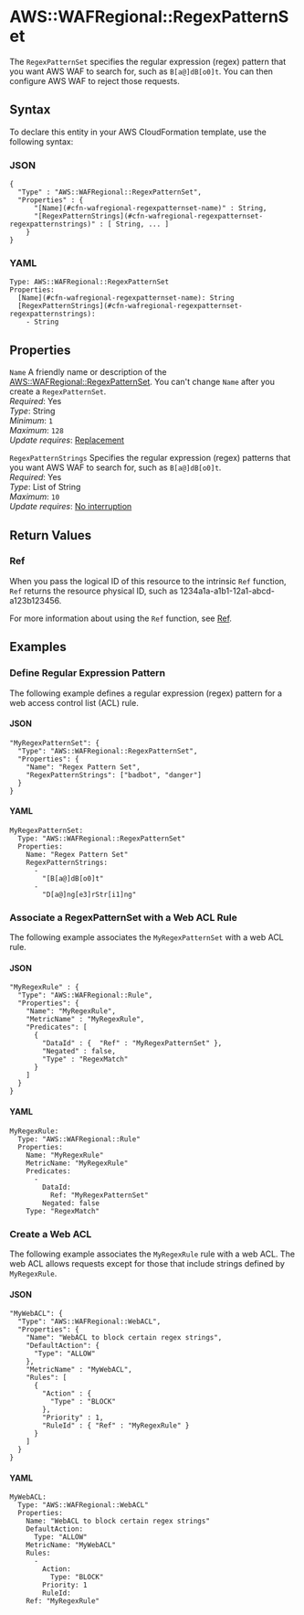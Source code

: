 # AWS::WAFRegional::RegexPatternSet<a name="aws-resource-wafregional-regexpatternset"></a>

The `RegexPatternSet` specifies the regular expression \(regex\) pattern that you want AWS WAF to search for, such as `B[a@]dB[o0]t`\. You can then configure AWS WAF to reject those requests\.

## Syntax<a name="aws-resource-wafregional-regexpatternset-syntax"></a>

To declare this entity in your AWS CloudFormation template, use the following syntax:

### JSON<a name="aws-resource-wafregional-regexpatternset-syntax.json"></a>

```
{
  "Type" : "AWS::WAFRegional::RegexPatternSet",
  "Properties" : {
      "[Name](#cfn-wafregional-regexpatternset-name)" : String,
      "[RegexPatternStrings](#cfn-wafregional-regexpatternset-regexpatternstrings)" : [ String, ... ]
    }
}
```

### YAML<a name="aws-resource-wafregional-regexpatternset-syntax.yaml"></a>

```
Type: AWS::WAFRegional::RegexPatternSet
Properties: 
  [Name](#cfn-wafregional-regexpatternset-name): String
  [RegexPatternStrings](#cfn-wafregional-regexpatternset-regexpatternstrings): 
    - String
```

## Properties<a name="aws-resource-wafregional-regexpatternset-properties"></a>

`Name`  <a name="cfn-wafregional-regexpatternset-name"></a>
A friendly name or description of the [AWS::WAFRegional::RegexPatternSet](#aws-resource-wafregional-regexpatternset)\. You can't change `Name` after you create a `RegexPatternSet`\.  
*Required*: Yes  
*Type*: String  
*Minimum*: `1`  
*Maximum*: `128`  
*Update requires*: [Replacement](https://docs.aws.amazon.com/AWSCloudFormation/latest/UserGuide/using-cfn-updating-stacks-update-behaviors.html#update-replacement)

`RegexPatternStrings`  <a name="cfn-wafregional-regexpatternset-regexpatternstrings"></a>
Specifies the regular expression \(regex\) patterns that you want AWS WAF to search for, such as `B[a@]dB[o0]t`\.  
*Required*: Yes  
*Type*: List of String  
*Maximum*: `10`  
*Update requires*: [No interruption](https://docs.aws.amazon.com/AWSCloudFormation/latest/UserGuide/using-cfn-updating-stacks-update-behaviors.html#update-no-interrupt)

## Return Values<a name="aws-resource-wafregional-regexpatternset-return-values"></a>

### Ref<a name="aws-resource-wafregional-regexpatternset-return-values-ref"></a>

 When you pass the logical ID of this resource to the intrinsic `Ref` function, `Ref` returns the resource physical ID, such as 1234a1a\-a1b1\-12a1\-abcd\-a123b123456\.

For more information about using the `Ref` function, see [Ref](https://docs.aws.amazon.com/AWSCloudFormation/latest/UserGuide/intrinsic-function-reference-ref.html)\.

## Examples<a name="aws-resource-wafregional-regexpatternset--examples"></a>

### Define Regular Expression Pattern<a name="aws-resource-wafregional-regexpatternset--examples--Define_Regular_Expression_Pattern"></a>

The following example defines a regular expression \(regex\) pattern for a web access control list \(ACL\) rule\.

#### JSON<a name="aws-resource-wafregional-regexpatternset--examples--Define_Regular_Expression_Pattern--json"></a>

```
"MyRegexPatternSet": {
  "Type": "AWS::WAFRegional::RegexPatternSet",
  "Properties": {
    "Name": "Regex Pattern Set",
    "RegexPatternStrings": ["badbot", "danger"]
  }      
}
```

#### YAML<a name="aws-resource-wafregional-regexpatternset--examples--Define_Regular_Expression_Pattern--yaml"></a>

```
MyRegexPatternSet: 
  Type: "AWS::WAFRegional::RegexPatternSet"
  Properties: 
    Name: "Regex Pattern Set"
    RegexPatternStrings: 
      - 
        "[B[a@]dB[o0]t"
      - 
        "D[a@]ng[e3]rStr[i1]ng"
```

### Associate a RegexPatternSet with a Web ACL Rule<a name="aws-resource-wafregional-regexpatternset--examples--Associate_a_RegexPatternSet_with_a_Web_ACL_Rule"></a>

The following example associates the `MyRegexPatternSet` with a web ACL rule\.

#### JSON<a name="aws-resource-wafregional-regexpatternset--examples--Associate_a_RegexPatternSet_with_a_Web_ACL_Rule--json"></a>

```
"MyRegexRule" : {
  "Type": "AWS::WAFRegional::Rule",
  "Properties": {
    "Name": "MyRegexRule",
    "MetricName" : "MyRegexRule",
    "Predicates": [
      {
        "DataId" : {  "Ref" : "MyRegexPatternSet" },
        "Negated" : false,
        "Type" : "RegexMatch"
      }
    ]
  }      
}
```

#### YAML<a name="aws-resource-wafregional-regexpatternset--examples--Associate_a_RegexPatternSet_with_a_Web_ACL_Rule--yaml"></a>

```
MyRegexRule: 
  Type: "AWS::WAFRegional::Rule"
  Properties: 
    Name: "MyRegexRule"
    MetricName: "MyRegexRule"
    Predicates: 
      - 
        DataId: 
          Ref: "MyRegexPatternSet"
        Negated: false
    Type: "RegexMatch"
```

### Create a Web ACL<a name="aws-resource-wafregional-regexpatternset--examples--Create_a_Web_ACL"></a>

The following example associates the `MyRegexRule` rule with a web ACL\. The web ACL allows requests except for those that include strings defined by `MyRegexRule`\.

#### JSON<a name="aws-resource-wafregional-regexpatternset--examples--Create_a_Web_ACL--json"></a>

```
"MyWebACL": {
  "Type": "AWS::WAFRegional::WebACL",
  "Properties": {
    "Name": "WebACL to block certain regex strings",
    "DefaultAction": {
      "Type": "ALLOW"
    },
    "MetricName" : "MyWebACL",
    "Rules": [
      {
        "Action" : {
          "Type" : "BLOCK"
        },
        "Priority" : 1,
        "RuleId" : { "Ref" : "MyRegexRule" }
      }
    ]
  }      
}
```

#### YAML<a name="aws-resource-wafregional-regexpatternset--examples--Create_a_Web_ACL--yaml"></a>

```
MyWebACL: 
  Type: "AWS::WAFRegional::WebACL"
  Properties: 
    Name: "WebACL to block certain regex strings"
    DefaultAction: 
      Type: "ALLOW"
    MetricName: "MyWebACL"
    Rules: 
      - 
        Action: 
          Type: "BLOCK"
        Priority: 1
        RuleId: 
    Ref: "MyRegexRule"
```